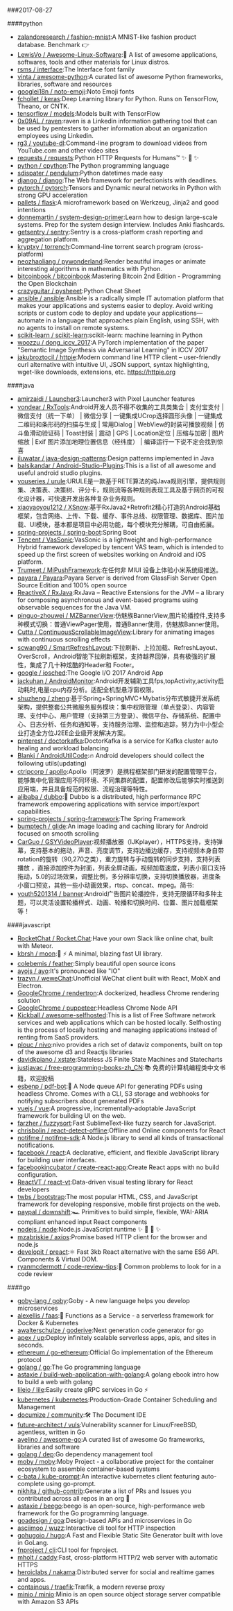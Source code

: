 ###2017-08-27

####python
* [zalandoresearch / fashion-mnist](https://github.com/zalandoresearch/fashion-mnist):A MNIST-like fashion product database. Benchmark 👉
* [LewisVo / Awesome-Linux-Software](https://github.com/LewisVo/Awesome-Linux-Software):🐧 A list of awesome applications, softwares, tools and other materials for Linux distros.
* [rsms / interface](https://github.com/rsms/interface):The Interface font family
* [vinta / awesome-python](https://github.com/vinta/awesome-python):A curated list of awesome Python frameworks, libraries, software and resources
* [googlei18n / noto-emoji](https://github.com/googlei18n/noto-emoji):Noto Emoji fonts
* [fchollet / keras](https://github.com/fchollet/keras):Deep Learning library for Python. Runs on TensorFlow, Theano, or CNTK.
* [tensorflow / models](https://github.com/tensorflow/models):Models built with TensorFlow
* [0x09AL / raven](https://github.com/0x09AL/raven):raven is a Linkedin information gathering tool that can be used by pentesters to gather information about an organization employees using Linkedin.
* [rg3 / youtube-dl](https://github.com/rg3/youtube-dl):Command-line program to download videos from YouTube.com and other video sites
* [requests / requests](https://github.com/requests/requests):Python HTTP Requests for Humans™ ✨ 🍰 ✨
* [python / cpython](https://github.com/python/cpython):The Python programming language
* [sdispater / pendulum](https://github.com/sdispater/pendulum):Python datetimes made easy
* [django / django](https://github.com/django/django):The Web framework for perfectionists with deadlines.
* [pytorch / pytorch](https://github.com/pytorch/pytorch):Tensors and Dynamic neural networks in Python with strong GPU acceleration
* [pallets / flask](https://github.com/pallets/flask):A microframework based on Werkzeug, Jinja2 and good intentions
* [donnemartin / system-design-primer](https://github.com/donnemartin/system-design-primer):Learn how to design large-scale systems. Prep for the system design interview. Includes Anki flashcards.
* [getsentry / sentry](https://github.com/getsentry/sentry):Sentry is a cross-platform crash reporting and aggregation platform.
* [kryptxy / torrench](https://github.com/kryptxy/torrench):Command-line torrent search program (cross-platform)
* [neozhaoliang / pywonderland](https://github.com/neozhaoliang/pywonderland):Render beautiful images or animate interesting algorithms in mathematics with Python.
* [bitcoinbook / bitcoinbook](https://github.com/bitcoinbook/bitcoinbook):Mastering Bitcoin 2nd Edition - Programming the Open Blockchain
* [crazyguitar / pysheeet](https://github.com/crazyguitar/pysheeet):Python Cheat Sheet
* [ansible / ansible](https://github.com/ansible/ansible):Ansible is a radically simple IT automation platform that makes your applications and systems easier to deploy. Avoid writing scripts or custom code to deploy and update your applications— automate in a language that approaches plain English, using SSH, with no agents to install on remote systems.
* [scikit-learn / scikit-learn](https://github.com/scikit-learn/scikit-learn):scikit-learn: machine learning in Python
* [woozzu / dong_iccv_2017](https://github.com/woozzu/dong_iccv_2017):A PyTorch implementation of the paper "Semantic Image Synthesis via Adversarial Learning" in ICCV 2017
* [jakubroztocil / httpie](https://github.com/jakubroztocil/httpie):Modern command line HTTP client – user-friendly curl alternative with intuitive UI, JSON support, syntax highlighting, wget-like downloads, extensions, etc. https://httpie.org

####java
* [amirzaidi / Launcher3](https://github.com/amirzaidi/Launcher3):Launcher3 with Pixel Launcher features
* [vondear / RxTools](https://github.com/vondear/RxTools):Android开发人员不得不收集的工具类集合 | 支付宝支付 | 微信支付（统一下单） | 微信分享 | 一键集成UCrop选择圆形头像 | 一键集成二维码和条形码的扫描与生成 | 常用Dialog | WebView的封装可播放视频 | 仿斗鱼滑动验证码 | Toast封装 | 震动 | GPS | Location定位 | 压缩与加密 | 图片缩放 | Exif 图片添加地理位置信息（经纬度） | 编译运行一下说不定会找到惊喜
* [iluwatar / java-design-patterns](https://github.com/iluwatar/java-design-patterns):Design patterns implemented in Java
* [balsikandar / Android-Studio-Plugins](https://github.com/balsikandar/Android-Studio-Plugins):This is a list of all awesome and useful android studio plugins.
* [youseries / urule](https://github.com/youseries/urule):URULE是一款基于RETE算法的纯Java规则引擎，提供规则集、决策表、决策树、评分卡，规则流等各种规则表现工具及基于网页的可视化设计器，可快速开发出各种复杂业务规则。
* [xiaoyaoyou1212 / XSnow](https://github.com/xiaoyaoyou1212/XSnow):基于RxJava2+Retrofit2精心打造的Android基础框架，包含网络、上传、下载、缓存、事件总线、权限管理、数据库、图片加载、UI模块，基本都是项目中必用功能，每个模块充分解耦，可自由拓展。
* [spring-projects / spring-boot](https://github.com/spring-projects/spring-boot):Spring Boot
* [Tencent / VasSonic](https://github.com/Tencent/VasSonic):VasSonic is a lightweight and high-performance Hybrid framework developed by tencent VAS team, which is intended to speed up the first screen of websites working on Android and iOS platform.
* [Trumeet / MiPushFramework](https://github.com/Trumeet/MiPushFramework):在任何非 MIUI 设备上体验小米系统级推送。
* [payara / Payara](https://github.com/payara/Payara):Payara Server is derived from GlassFish Server Open Source Edition and 100% open source
* [ReactiveX / RxJava](https://github.com/ReactiveX/RxJava):RxJava – Reactive Extensions for the JVM – a library for composing asynchronous and event-based programs using observable sequences for the Java VM.
* [pinguo-zhouwei / MZBannerView](https://github.com/pinguo-zhouwei/MZBannerView):仿魅族BannerView,图片轮播控件,支持多种模式切换：普通ViewPager使用，普通Banner使用，仿魅族Banner使用。
* [Cutta / ContinuousScrollableImageView](https://github.com/Cutta/ContinuousScrollableImageView):Library for animating images with continuous scrolling effects
* [scwang90 / SmartRefreshLayout](https://github.com/scwang90/SmartRefreshLayout):下拉刷新、上拉加载、RefreshLayout、OverScroll，Android智能下拉刷新框架，支持越界回弹，具有极强的扩展性，集成了几十种炫酷的Header和 Footer。
* [google / iosched](https://github.com/google/iosched):The Google I/O 2017 Android App
* [jackuhan / AndroidMonitor](https://github.com/jackuhan/AndroidMonitor):Android开发辅助工具fps,topActivity,activity启动耗时,电量cpu内存分析。适配全机型悬浮窗权限。
* [shuzheng / zheng](https://github.com/shuzheng/zheng):基于Spring+SpringMVC+Mybatis分布式敏捷开发系统架构，提供整套公共微服务服务模块：集中权限管理（单点登录）、内容管理、支付中心、用户管理（支持第三方登录）、微信平台、存储系统、配置中心、日志分析、任务和通知等，支持服务治理、监控和追踪，努力为中小型企业打造全方位J2EE企业级开发解决方案。
* [pinterest / doctorkafka](https://github.com/pinterest/doctorkafka):DoctorKafka is a service for Kafka cluster auto healing and workload balancing
* [Blankj / AndroidUtilCode](https://github.com/Blankj/AndroidUtilCode):🔥 Android developers should collect the following utils(updating)
* [ctripcorp / apollo](https://github.com/ctripcorp/apollo):Apollo（阿波罗）是携程框架部门研发的配置管理平台，能够集中化管理应用不同环境、不同集群的配置，配置修改后能够实时推送到应用端，并且具备规范的权限、流程治理等特性。
* [alibaba / dubbo](https://github.com/alibaba/dubbo):📢 Dubbo is a distributed, high performance RPC framework empowering applications with service import/export capabilities.
* [spring-projects / spring-framework](https://github.com/spring-projects/spring-framework):The Spring Framework
* [bumptech / glide](https://github.com/bumptech/glide):An image loading and caching library for Android focused on smooth scrolling
* [CarGuo / GSYVideoPlayer](https://github.com/CarGuo/GSYVideoPlayer):视频播放器（IJKplayer），HTTPS支持，支持弹幕，支持基本的拖动，声音、亮度调节，支持边播边缓存，支持视频本身自带rotation的旋转（90,270之类），重力旋转与手动旋转的同步支持，支持列表播放 ，直接添加控件为封面，列表全屏动画，视频加载速度，列表小窗口支持拖动，5.0的过场效果，调整比例，多分辨率切换，支持切换播放器，进度条小窗口预览，其他一些小动画效果，rtsp、concat、mpeg。简书:
* [youth5201314 / banner](https://github.com/youth5201314/banner):Android广告图片轮播控件，支持无限循环和多种主题，可以灵活设置轮播样式、动画、轮播和切换时间、位置、图片加载框架等！

####javascript
* [RocketChat / Rocket.Chat](https://github.com/RocketChat/Rocket.Chat):Have your own Slack like online chat, built with Meteor.
* [kbrsh / moon](https://github.com/kbrsh/moon):🌙 ⚡️ A minimal, blazing fast UI library.
* [colebemis / feather](https://github.com/colebemis/feather):Simply beautiful open source icons
* [ayojs / ayo](https://github.com/ayojs/ayo):It's pronounced like "IO"
* [trazyn / weweChat](https://github.com/trazyn/weweChat):Unofficial WeChat client built with React, MobX and Electron.
* [GoogleChrome / rendertron](https://github.com/GoogleChrome/rendertron):A dockerized, headless Chrome rendering solution
* [GoogleChrome / puppeteer](https://github.com/GoogleChrome/puppeteer):Headless Chrome Node API
* [Kickball / awesome-selfhosted](https://github.com/Kickball/awesome-selfhosted):This is a list of Free Software network services and web applications which can be hosted locally. Selfhosting is the process of locally hosting and managing applications instead of renting from SaaS providers.
* [plouc / nivo](https://github.com/plouc/nivo):nivo provides a rich set of dataviz components, built on top of the awesome d3 and Reactjs libraries
* [davidkpiano / xstate](https://github.com/davidkpiano/xstate):Stateless JS Finite State Machines and Statecharts
* [justjavac / free-programming-books-zh_CN](https://github.com/justjavac/free-programming-books-zh_CN):📚 免费的计算机编程类中文书籍，欢迎投稿
* [esbenp / pdf-bot](https://github.com/esbenp/pdf-bot):🤖 A Node queue API for generating PDFs using headless Chrome. Comes with a CLI, S3 storage and webhooks for notifying subscribers about generated PDFs
* [vuejs / vue](https://github.com/vuejs/vue):A progressive, incrementally-adoptable JavaScript framework for building UI on the web.
* [farzher / fuzzysort](https://github.com/farzher/fuzzysort):Fast SublimeText-like fuzzy search for JavaScript.
* [chrisbolin / react-detect-offline](https://github.com/chrisbolin/react-detect-offline):Offline and Online components for React
* [notifme / notifme-sdk](https://github.com/notifme/notifme-sdk):A Node.js library to send all kinds of transactional notifications.
* [facebook / react](https://github.com/facebook/react):A declarative, efficient, and flexible JavaScript library for building user interfaces.
* [facebookincubator / create-react-app](https://github.com/facebookincubator/create-react-app):Create React apps with no build configuration.
* [ReactVT / react-vt](https://github.com/ReactVT/react-vt):Data-driven visual testing library for React developers
* [twbs / bootstrap](https://github.com/twbs/bootstrap):The most popular HTML, CSS, and JavaScript framework for developing responsive, mobile first projects on the web.
* [paypal / downshift](https://github.com/paypal/downshift):🏎 Primitives to build simple, flexible, WAI-ARIA compliant enhanced input React components
* [nodejs / node](https://github.com/nodejs/node):Node.js JavaScript runtime ✨ 🐢 🚀 ✨
* [mzabriskie / axios](https://github.com/mzabriskie/axios):Promise based HTTP client for the browser and node.js
* [developit / preact](https://github.com/developit/preact):⚛️ Fast 3kb React alternative with the same ES6 API. Components & Virtual DOM.
* [ryanmcdermott / code-review-tips](https://github.com/ryanmcdermott/code-review-tips):🔬 Common problems to look for in a code review

####go
* [goby-lang / goby](https://github.com/goby-lang/goby):Goby - A new language helps you develop microservices
* [alexellis / faas](https://github.com/alexellis/faas):🐳 Functions as a Service - a serverless framework for Docker & Kubernetes
* [awalterschulze / goderive](https://github.com/awalterschulze/goderive):Next generation code generator for go
* [apex / up](https://github.com/apex/up):Deploy infinitely scalable serverless apps, apis, and sites in seconds.
* [ethereum / go-ethereum](https://github.com/ethereum/go-ethereum):Official Go implementation of the Ethereum protocol
* [golang / go](https://github.com/golang/go):The Go programming language
* [astaxie / build-web-application-with-golang](https://github.com/astaxie/build-web-application-with-golang):A golang ebook intro how to build a web with golang
* [lileio / lile](https://github.com/lileio/lile):Easily create gRPC services in Go ⚡️
* [kubernetes / kubernetes](https://github.com/kubernetes/kubernetes):Production-Grade Container Scheduling and Management
* [documize / community](https://github.com/documize/community):🛠 The Document IDE
* [future-architect / vuls](https://github.com/future-architect/vuls):Vulnerability scanner for Linux/FreeBSD, agentless, written in Go
* [avelino / awesome-go](https://github.com/avelino/awesome-go):A curated list of awesome Go frameworks, libraries and software
* [golang / dep](https://github.com/golang/dep):Go dependency management tool
* [moby / moby](https://github.com/moby/moby):Moby Project - a collaborative project for the container ecosystem to assemble container-based systems
* [c-bata / kube-prompt](https://github.com/c-bata/kube-prompt):An interactive kubernetes client featuring auto-complete using go-prompt.
* [nikhita / github-contrib](https://github.com/nikhita/github-contrib):Generate a list of PRs and Issues you contributed across all repos in an org 🚀
* [astaxie / beego](https://github.com/astaxie/beego):beego is an open-source, high-performance web framework for the Go programming language.
* [goadesign / goa](https://github.com/goadesign/goa):Design-based APIs and microservices in Go
* [asciimoo / wuzz](https://github.com/asciimoo/wuzz):Interactive cli tool for HTTP inspection
* [gohugoio / hugo](https://github.com/gohugoio/hugo):A Fast and Flexible Static Site Generator built with love in GoLang.
* [fnproject / cli](https://github.com/fnproject/cli):CLI tool for fnproject.
* [mholt / caddy](https://github.com/mholt/caddy):Fast, cross-platform HTTP/2 web server with automatic HTTPS
* [heroiclabs / nakama](https://github.com/heroiclabs/nakama):Distributed server for social and realtime games and apps.
* [containous / traefik](https://github.com/containous/traefik):Træfik, a modern reverse proxy
* [minio / minio](https://github.com/minio/minio):Minio is an open source object storage server compatible with Amazon S3 APIs
